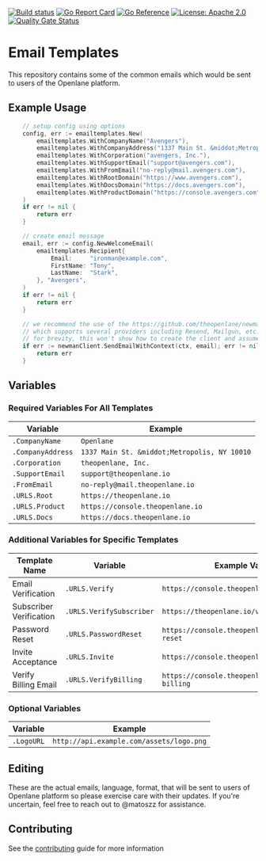 [![Build status](https://badge.buildkite.com/a3ddbcd266f3ac926b17d42f0cd6dd2a3921140e85c6f29ba4.svg)](https://buildkite.com/theopenlane/email-templates)
[![Go Report Card](https://goreportcard.com/badge/github.com/theopenlane/emailtemplates)](https://goreportcard.com/report/github.com/theopenlane/emailtemplates)
[![Go Reference](https://pkg.go.dev/badge/github.com/theopenlane/emailtemplates.svg)](https://pkg.go.dev/github.com/theopenlane/emailtemplates)
[![License: Apache 2.0](https://img.shields.io/badge/License-Apache2.0-brightgreen.svg)](https://opensource.org/licenses/Apache-2.0)
[![Quality Gate Status](https://sonarcloud.io/api/project_badges/measure?project=theopenlane_emailtemplates&metric=alert_status)](https://sonarcloud.io/summary/new_code?id=theopenlane_emailtemplates)


# Email Templates

This repository contains some of the common emails which would be sent to users
of the Openlane platform.

## Example Usage

```go
    // setup config using options
   	config, err := emailtemplates.New(
		emailtemplates.WithCompanyName("Avengers"),
		emailtemplates.WithCompanyAddress("1337 Main St. &middot;Metropolis, NY 10010"),
		emailtemplates.WithCorporation("avengers, Inc."),
		emailtemplates.WithSupportEmail("support@avengers.com"),
		emailtemplates.WithFromEmail("no-reply@mail.avengers.com"),
		emailtemplates.WithRootDomain("https://www.avengers.com"),
		emailtemplates.WithDocsDomain("https://docs.avengers.com"),
		emailtemplates.WithProductDomain("https://console.avengers.com"),
	)
    if err != nil {
        return err
    }

    // create email message
	email, err := config.NewWelcomeEmail(
		emailtemplates.Recipient{
			Email:     "ironman@example.com",
			FirstName: "Tony",
			LastName:  "Stark",
		}, "Avengers",
	)
    if err != nil {
        return err
    }

    // we recommend the use of the https://github.com/theopenlane/newman package to send the email
    // which supports several providers including Resend, Mailgun, etc.
    // for brevity, this won't show how to create the client and assumes it was created beforehand
    if err := newmanClient.SendEmailWithContext(ctx, email); err != nil {
        return err
    }
```

## Variables

### Required Variables For All Templates

| Variable          | Example                                      |
| ----------------- | -------------------------------------------- |
| `.CompanyName`    | `Openlane`                                   |
| `.CompanyAddress` | `1337 Main St. &middot;Metropolis, NY 10010` |
| `.Corporation`    | `theopenlane, Inc.`                          |
| `.SupportEmail`   | `support@theopenlane.io`                     |
| `.FromEmail`      | `no-reply@mail.theopenlane.io`               |
| `.URLS.Root`      | `https://theopenlane.io`                     |
| `.URLS.Product`   | `https://console.theopenlane.io`             |
| `.URLS.Docs`      | `https://docs.theopenlane.io`                |

### Additional Variables for Specific Templates

| Template Name           | Variable                 | Example Value                                   |
| ----------------------- | ------------------------ | ----------------------------------------------- |
| Email Verification      | `.URLS.Verify`           | `https://console.theopenlane.io/verify`         |
| Subscriber Verification | `.URLS.VerifySubscriber` | `https://theopenlane.io/verify`                 |
| Password Reset          | `.URLS.PasswordReset`    | `https://console.theopenlane.io/password-reset` |
| Invite Acceptance       | `.URLS.Invite`           | `https://console.theopenlane.io/invite`         |
| Verify Billing Email    | `.URLS.VerifyBilling`    | `https://console.theopenlane.io/verify-billing` |

### Optional Variables

| Variable   | Example                                  |
| ---------- | ---------------------------------------- |
| `.LogoURL` | `http://api.example.com/assets/logo.png` |

## Editing

These are the actual emails, language, format, that will be sent to users of
Openlane platform so please exercise care with their updates. If you're
uncertain, feel free to reach out to @matoszz for assistance.

## Contributing

See the [contributing](.github/CONTRIBUTING.md) guide for more information
